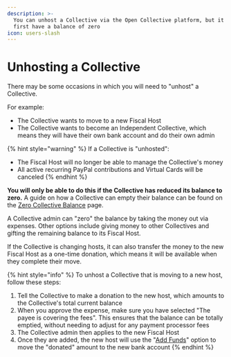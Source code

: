 ```yaml
---
description: >-
  You can unhost a Collective via the Open Collective platform, but it must
  first have a balance of zero
icon: users-slash
---
```


# Unhosting a Collective

There may be some occasions in which you will need to "unhost" a Collective.

For example:

* The Collective wants to move to a new Fiscal Host
* The Collective wants to become an Independent Collective, which means they will have their own bank account and do their own admin

{% hint style="warning" %}
If a Collective is "unhosted":

* The Fiscal Host will no longer be able to manage the Collective's money
* All active recurring PayPal contributions and Virtual Cards will be canceled
{% endhint %}



**You will only be able to do this if the Collective has reduced its balance to zero.** A guide on how a Collective can empty their balance can be found on the [Zero Collective Balance](../../collectives/closing-a-collective/zero-collective-balance.md) page.

A Collective admin can "zero" the balance by taking the money out via expenses. Other options include giving money to other Collectives and gifting the remaining balance to its Fiscal Host.

If the Collective is changing hosts, it can also transfer the money to the new Fiscal Host as a one-time donation, which means it will be available when they complete their move.

{% hint style="info" %}
To unhost a Collective that is moving to a new host, follow these steps:

1. Tell the Collective to make a donation to the new host, which amounts to the Collective's total current balance
2. When you approve the expense, make sure you have selected "The payee is covering the fees". This ensures that the balance can be totally emptied, without needing to adjust for any payment processor fees
3. The Collective admin then applies to the new Fiscal Host
4. Once they are added, the new host will use the "[Add Funds](../receiving-money/adding-funds-manually.md)" option to move the "donated" amount to the new bank account
{% endhint %}
